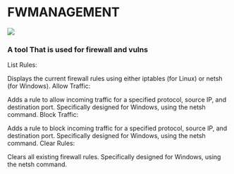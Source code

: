 # FWMANAGEMENT

 ![](https://img.shields.io/badge/Cyber%20Security-tools%20%2F%20TOOL%20%2F%20DEFANSIVE%20%2F%20firewall%20%2F%20Developer-red)

### A tool That is used for firewall and vulns

List Rules:

Displays the current firewall rules using either iptables (for Linux) or netsh (for Windows).
Allow Traffic:

Adds a rule to allow incoming traffic for a specified protocol, source IP, and destination port.
Specifically designed for Windows, using the netsh command.
Block Traffic:

Adds a rule to block incoming traffic for a specified protocol, source IP, and destination port.
Specifically designed for Windows, using the netsh command.
Clear Rules:

Clears all existing firewall rules.
Specifically designed for Windows, using the netsh command.
